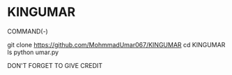 # KINGUMAR

COMMAND(*-*)

git clone https://github.com/MohmmadUmar067/KINGUMAR
cd KINGUMAR
ls
python umar.py


DON'T FORGET TO GIVE CREDIT
